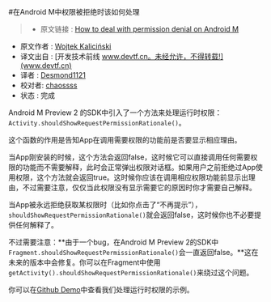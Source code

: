 #在Android M中权限被拒绝时该如何处理

> * 原文链接 : [How to deal with permission denial on Android M](https://plus.google.com/+AndroidDevelopers/posts/8aaudh5n1zM)
* 原文作者 : [Wojtek Kaliciński](https://plus.google.com/+WojtekKalicinski/posts)
* 译文出自 : [开发技术前线 www.devtf.cn。未经允许，不得转载!](www.devtf.cn)
* 译者 : [Desmond1121](https://github.com/desmond1121)
* 校对者: [chaossss](https://github.com/chaossss)
* 状态 : 完成

Android M Preview 2 的SDK中引入了一个方法来处理运行时权限：`Activity.shouldShowRequestPermissionRationale()`。

这个函数的作用是告知App在调用需要权限的功能前是否要显示相应理由。

当App刚安装的时候，这个方法会返回false，这时候它可以直接调用任何需要权限的功能而不需要解释，此时会正常弹出权限对话框。如果用户之前拒绝过App使用权限，这个方法就会返回true。这时候你应该在调用相应权限功能前显示出理由，不过需要注意，仅仅当此权限没有显示需要它的原因时你才需要自己解释。

当App被永远拒绝获取某权限时（比如你点击了“不再提示”），`shouldShowRequestPermissionRationale()`就会返回false，这时候你也不必要提供任何解释了。

不过需要注意：**由于一个bug，在Android M Preview 2的SDK中`Fragment.shouldShowRequestPermissionRationale()`会一直返回false。**这在未来的版本中会修复。你可以在Fragment中使用`getActivity().shouldShowRequestPermissionRationale()`来绕过这个问题。

你可以在[Github Demo](https://goo.gl/9xpwqN)中查看我们处理运行时权限的示例。